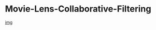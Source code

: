 # Movie-Lens-Collaborative-Filtering
[img](https://github.com/vishalbpatil1/Movie-Lens-Collaborative-Filtering/blob/main/img_.png)
